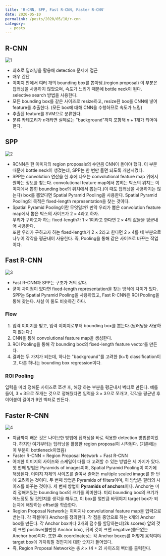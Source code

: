 ```yaml
---
title: 'R-CNN, SPP, Fast R-CNN, Faster R-CNN'
date: 2020-05-10
permalink: /posts/2020/05/10/r-cnn
category:
  - posts
---
```


## R-CNN
![1](https://user-images.githubusercontent.com/26649034/81771298-92573380-951d-11ea-8aea-25f440c43aec.PNG)
- 최초로 딥러닝을 활용해 detection 문제에 접근  
- 매우 간단  
- 이미지 안에서 여러 개의 bounding box를 뽑아냄.(region proposal) 이 부분은 딥러닝을 사용하지 않았으며, 속도가 느리기 때문에 bottle neck이 된다. selective search 방법을 사용한다.
- 모든 bounding box를 같은 사이즈로 resize하고, resize된 box를 CNN에 넣어 feature를 추출한다. (모든 box에 대해 CNN을 수행하므로 속도가 느림)
- 추출된 feature를 SVM으로 분류한다.  
- 분류 카테고리가 $n$개라면 실제로는 "background"까지 포함해 $n+1$개가 되어야 한다.

## SPP
![2](https://user-images.githubusercontent.com/26649034/81771299-93886080-951d-11ea-81d7-9e532edc17ed.PNG)
- RCNN은 한 이미지의 region proposals의 수만큼 CNN이 돌아야 했다. 이 부분 때문에 bottle neck이 생겼는데, SPP는 한 번만 돌면 되도록 개선시켰다.
- SPP는 convolution 연산을 한 후에 나오는 convolutional feature map 위에서 원하는 정보를 찾는다. convolutional feature map에서 뽑히는 박스의 위치는 이미지에서 뽑힌 bounding box의 위치에서 뽑는다.(이 때도 딥러닝을 사용하지는 않는다) box를 뽑았다면 Spatial Pyramid Pooling을 사용한다. Spatial Pyramid Pooling의 목적은 fixed-length representation을 찾는 것이다.
- Spatial Pyramid Pooling이란 무엇일까?
만약 우리가 뽑은 convolution feature map에서 뽑은 박스의 사이즈가 $2\times 4$라고 하자.  
우리가 구하고자 하는 fixed-length가 $1\times 1$이라고 한다면 $2\times 4$의 값들을 평균내어 사용한다.  
또한 우리가 구하고자 하는 fixed-length가 $2\times 2$라고 한다면 $2\times 4$를 네 부분으로 나누어 각각을 평균내어 사용한다. 즉, Pooling을 통해 같은 사이즈로 바꾸는 작업이다.

## Fast R-CNN
![3](https://user-images.githubusercontent.com/26649034/81771301-9420f700-951d-11ea-988e-1f6f110c6c02.PNG)
- Fast R-CNN과 SPP는 구조가 거의 같다.
- 굳이 차이점이 있다면 fixed-length representation을 찾는 방식에 차이가 있다. SPP는 Spatial Pyramid Pooling을 사용하였고, Fast R-CNN은 ROI Pooling을 통해 찾는다. 사실 이 둘도 비슷하긴 하다.

### Flow
1. 입력 이미지를 받고, 입력 이미지로부터 bounding box를 뽑는다.(딥러닝을 사용하지 않는다.)
2. CNN을 통해 convolutional feature map을 생성한다.
3. ROI Pooling을 통해 각 bounding box의 fixed-length feature vector를 만든다.
4. 결과는 두 가지가 되는데, 하나는 "background"를 고려한 (k+1) classification이고, 다른 하나는 bounding box regression이다.

### ROI Pooling
입력을 미리 정해둔 사이즈로 쪼갠 후, 해당 하는 부분을 평균내서 벡터로 만든다. 예를 들어, $3\times 3$으로 쪼개는 것으로 정해뒀다면 입력을 $3\times 3$으로 쪼개고, 각각을 평균낸 후 이어붙여 길이가 9인 벡터로 만든다.

## Faster R-CNN
![4](https://user-images.githubusercontent.com/26649034/81771304-94b98d80-951d-11ea-9505-6f5ac079ca4d.PNG)
- 지금까지 배운 것은 나이브한 방법에 딥러닝을 바로 적용한 detection 방법론이었다. 하지만 여기부터는 딥러닝을 활용한 region proposal이 시작된다. (기존에는 이 부분이 bottleneck이었음)
- Faster R-CNN = Region Proposal Network + Fast R-CNN
- 어떠한 이미지의 사이즈와 스케일이 다를 때 고려할 수 있는 방법은 세 가지가 있다. 첫 번째 방법은 Pyramids of images이며, Spatial Pyramid Pooling이 여기에 해당된다. 이미지 자체의 사이즈를 줄여서 줄어든 multiple scaled image를 한 번에 고려하는 것이다. 두 번째 방법은 Pyramids of filters이며, 이 방법은 필터의 사이즈를 바꾸는 것이다. 세 번째 방법이 **Pyramids of anchors**이다. Anchor는 미리 정해져있는 bounding box의 크기를 의미한다. 미리 bounding box의 크기가 어느정도 될 것인지를 생각을 해두고, 이 box를 얼만큼 바꿔야지 target box가 되는지에 해당하는 offset을 학습한다.
- Region Proposal Network는 이미지나 convolutional feature map을 입력으로 받는다. 각 픽셀마다 Anchor를 정의한다. 각 점을 중앙으로 하는 k개의 Anchor box를 만든다. 각 Anchor box마다 2개의 점수를 할당하는데(2k scores) 앞의 것이 크면 positive(쓸만한 Anchor box), 뒤의 것이 크면 negative(쓸모없는 Anchor box)이다. 또한 4k coordinates는 각 Anchor boxes를 어떻게 움직여야 target box에 가까워질 것인지에 대한 숫자가 들어있다.
- 즉, Region Proposal Network는 총 $k\times (4+2)$ 사이즈의 벡터를 출력한다.
